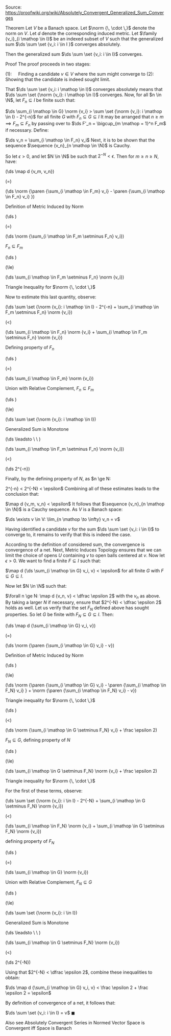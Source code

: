# 

Source: https://proofwiki.org/wiki/Absolutely_Convergent_Generalized_Sum_Converges

Theorem
Let $V$ be a Banach space.
Let $\norm {\, \cdot \,}$ denote the norm on $V$.
Let $d$ denote the corresponding induced metric.
Let $\family {v_i}_{i \mathop \in I}$ be an indexed subset of $V$ such that the generalized sum $\ds \sum \set {v_i: i \in I }$ converges absolutely.

Then the generalized sum $\ds \sum \set {v_i: i \in I}$ converges.


Proof
The proof proceeds in two stages:

$(1): \quad$ Finding a candidate $v \in V$ where the sum might converge to
$(2): \quad$ Showing that the candidate is indeed sought limit.

That $\ds \sum \set {v_i: i \mathop \in I}$ converges absolutely means that $\ds \sum \set {\norm {v_i}: i \mathop \in I}$ converges.
Now, for all $n \in \N$, let $F_n \subseteq I$ be finite such that:

$\ds \sum_{i \mathop \in G} \norm {v_i} > \sum \set {\norm {v_i}: i \mathop \in I} - 2^{-n}$
for all finite $G$ with $F_n \subseteq G \subseteq I$
It may be arranged that $n \ge m \implies F_m \subseteq F_n$ by passing over to $\ds F'_n = \bigcup_{m \mathop = 1}^n F_m$ if necessary.
Define:

$\ds v_n = \sum_{i \mathop \in F_n} v_i$
Next, it is to be shown that the sequence $\sequence {v_n}_{n \mathop \in \N}$ is Cauchy.

So let $\epsilon > 0$, and let $N \in \N$ be such that $2^{-N} < \epsilon$.
Then for $m \ge n \ge N$, have:














\(\ds \map d {v_m, v_n}\)

\(=\)







\(\ds \norm {\paren {\sum_{i \mathop \in F_m} v_i} - \paren {\sum_{i \mathop \in F_n} v_i} }\)





Definition of Metric Induced by Norm














\(\ds \)

\(=\)







\(\ds \norm {\sum_{i \mathop \in F_m \setminus F_n} v_i}\)





$F_n \subseteq F_m$














\(\ds \)

\(\le\)







\(\ds \sum_{i \mathop \in F_m \setminus F_n} \norm {v_i}\)





Triangle Inequality for $\norm {\, \cdot \,}$




Now to estimate this last quantity, observe:














\(\ds \sum \set {\norm {v_i}: i \mathop \in I} - 2^{-n} + \sum_{i \mathop \in F_m \setminus F_n} \norm {v_i}\)

\(<\)







\(\ds \sum_{i \mathop \in F_n} \norm {v_i} + \sum_{i \mathop \in F_m \setminus F_n} \norm {v_i}\)





Defining property of $F_n$














\(\ds \)

\(=\)







\(\ds \sum_{i \mathop \in F_m} \norm {v_i}\)





Union with Relative Complement, $F_n \subseteq F_m$














\(\ds \)

\(\le\)







\(\ds \sum \set {\norm {v_i}: i \mathop \in I}\)





Generalized Sum is Monotone








\(\ds \leadsto \ \ \)





\(\ds \sum_{i \mathop \in F_m \setminus F_n} \norm {v_i}\)

\(<\)







\(\ds 2^{-n}\)










Finally, by the defining property of $N$, as $n \ge N:

2^{-n} < 2^{-N} < \epsilon$
Combining all of these estimates leads to the conclusion that:

$\map d {v_m, v_n} < \epsilon$
It follows that $\sequence {v_n}_{n \mathop \in \N}$ is a Cauchy sequence.
As $V$ is a Banach space:

$\ds \exists v \in V: \lim_{n \mathop \to \infty} v_n = v$

Having identified a candidate $v$ for the sum $\ds \sum \set {v_i: i \in I}$ to converge to, it remains to verify that this is indeed the case.

According to the definition of considered sum, the convergence is convergence of a net.
Next, Metric Induces Topology ensures that we can limit the choice of opens $U$ containing $v$ to open balls centered at $v$.
Now let $\epsilon > 0$.
We want to find a finite $F \subseteq I$ such that:

$\map d {\ds \sum_{i \mathop \in G} v_i, v} < \epsilon$
for all finite $G$ with $F \subseteq G \subseteq I$.

Now let $N \in \N$ such that:

$\forall n \ge N: \map d {v_n, v} < \dfrac \epsilon 2$
with the $v_n$ as above.
By taking a larger $N$ if necessary, ensure that $2^{-N} < \dfrac \epsilon 2$ holds as well.
Let us verify that the set $F_N$ defined above has sought properties.
So let $G$ be finite with $F_N \subseteq G \subseteq I$.
Then:














\(\ds \map d {\sum_{i \mathop \in G} v_i, v}\)

\(=\)







\(\ds \norm {\paren {\sum_{i \mathop \in G} v_i} - v}\)





Definition of Metric Induced by Norm














\(\ds \)

\(\le\)







\(\ds \norm {\paren {\sum_{i \mathop \in G} v_i} - \paren {\sum_{i \mathop \in F_N} v_i} } + \norm {\paren {\sum_{i \mathop \in F_N} v_i} - v}\)





Triangle inequality for $\norm {\, \cdot \,}$














\(\ds \)

\(<\)







\(\ds \norm {\sum_{i \mathop \in G \setminus F_N} v_i} + \frac \epsilon 2\)





$F_N \subseteq G$, defining property of $N$














\(\ds \)

\(\le\)







\(\ds \sum_{i \mathop \in G \setminus F_N} \norm {v_i} + \frac \epsilon 2\)





Triangle inequality for $\norm {\, \cdot \,}$




For the first of these terms, observe:














\(\ds \sum \set {\norm {v_i}: i \in I} - 2^{-N} + \sum_{i \mathop \in G \setminus F_N} \norm {v_i}\)

\(<\)







\(\ds \sum_{i \mathop \in F_N} \norm {v_i} + \sum_{i \mathop \in G \setminus F_N} \norm {v_i}\)





defining property of $F_N$














\(\ds \)

\(=\)







\(\ds \sum_{i \mathop \in G} \norm {v_i}\)





Union with Relative Complement, $F_N \subseteq G$














\(\ds \)

\(\le\)







\(\ds \sum \set {\norm {v_i}: i \in I}\)





Generalized Sum is Monotone








\(\ds \leadsto \ \ \)





\(\ds \sum_{i \mathop \in G \setminus F_N} \norm {v_i}\)

\(<\)







\(\ds 2^{-N}\)










Using that $2^{-N} < \dfrac \epsilon 2$, combine these inequalities to obtain:

$\ds \map d {\sum_{i \mathop \in G} v_i, v} < \frac \epsilon 2 + \frac \epsilon 2 = \epsilon$

By definition of convergence of a net, it follows that:

$\ds \sum \set {v_i: i \in I} = v$
$\blacksquare$


Also see
Absolutely Convergent Series in Normed Vector Space is Convergent iff Space is Banach




